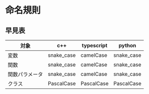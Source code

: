 # 命名規則

## 早見表

|対象         |c++       |typescript|python    |
|-------------|----------|----------|----------|
|変数         |snake_case|camelCase |snake_case|
|関数         |snake_case|camelCase |snake_case|
|関数パラメータ|snake_case|camelCase |snake_case|
|クラス       |PascalCase|PascalCase|PascalCase|

